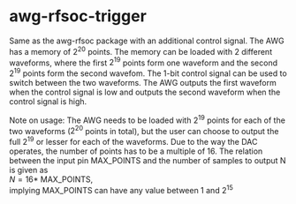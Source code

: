 # awg-rfsoc-trigger
Same as the awg-rfsoc package with an additional control signal.
The AWG has a memory of $2^{20}$ points. 
The memory can be loaded with 2 different waveforms, where the first $2^{19}$ points form one waveform and the second $2^{19}$ points form the second wavefom.
The 1-bit control signal can be used to switch between the two waveforms. The AWG outputs the first waveform when the control signal is low and outputs the second waveform when the control signal is high.

Note on usage:
The AWG needs to be loaded with $2^{19}$ points for each of the two waveforms ($2^{20}$ points in total), but the user can choose to output the full $2^{19}$ or lesser for each of the waveforms. Due to the way the DAC operates, the number of points has to be a multiple of 16. The relation between the input pin MAX_POINTS and the number of samples to output N is given as <br>
$N = 16*$ MAX_POINTS, <br>
implying MAX_POINTS can have any value between 1 and $2^{15}$


